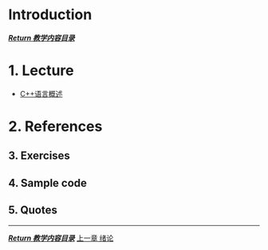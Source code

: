 Introduction
===

[***Return 教学内容目录***](../../README.md)

# 1. Lecture
- [C++语言概述](/Ch2-C%2B%2B%E8%AF%AD%E8%A8%80%E6%A6%82%E8%BF%B0/c%2B%2B2.pdf)

# 2. References

## 3. Exercises

## 4. Sample code


## 5. Quotes

---
[***Return 教学内容目录***](../../README.md) [上一章 绪论](../Ch1-%E7%BB%AA%E8%AE%BA/Ch1Readme.md)
